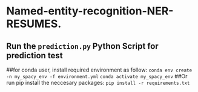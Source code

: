 # Named-entity-recognition-NER-RESUMES.
## Run the `prediction.py` Python Script for prediction test
##for conda user, install required environment as follow:
`conda env create -n my_spacy_env -f environment.yml`
`conda activate my_spacy_env`
##Or run pip install the neccesary packages:
`pip install -r requirements.txt`
